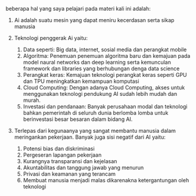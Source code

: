 beberapa hal yang saya pelajari pada materi kali ini adalah:
1. Ai adalah suatu mesin yang dapat meniru kecerdasan serta sikap manusia

2. Teknologi penggerak Ai yaitu:
    1. Data seperti: Big data, internet, sosial media dan perangkat mobile
    2. Algoritma: Penemuan penemuan algoritma baru dan kemajuan pada model naural networks dan deep learning serta kemunculan framework dan libraries yang berhubungan denga data science
    3. Perangkat keras: Kemajuan teknologi perangkat keras seperti GPU dan TPU meningkatkan kemampuan komputasi
    4. Cloud Computing: Dengan adanya Cloud Computing, akses untuk menggunakan teknologi pendukung AI sudah lebih mudah dan murah.
    5. Investasi dan pendanaan: Banyak perusahaan modal dan teknologi bahkan pemerintah di seluruh dunia berlomba lomba untuk berinvestasi besar besaran dalam bidang AI.
    
3. Terlepas dari kegunaanya yang sangat membantu manusia dalam meringankan pekerjaan. Banyak juga sisi negatif dari AI yaitu:
    1. Potensi bias dan diskriminasi 
    2. Pergeseran lapangan pekerjaan
    3. Kurangnya transparansi dan kejelasan
    4. Akuntabilitas dan tanggung jawab yang menurun
    5. Privasi dan keamanan yang terancam
    6. Membuat manusia menjadi malas dikarenakna ketergantungan oleh teknologi
